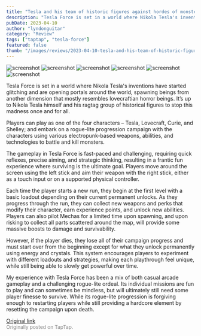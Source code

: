 ```yaml
---
title: "Tesla and his team of historic figures against hordes of monsters | First Impressions - Tesla Force"
description: "Tesla Force is set in a world where Nikola Tesla's inventions have started glitching and are opening portals around the world, spawning beings from another dimension that mostly resembles lovecraftian horror beings. It’s up to Nikola Tesla himself and his ragtag group of historical figures to stop this madness once and for all."
pubDate: 2023-04-10
author: "lyndonguitar"
category: "Review"
tags: ["taptap", "tesla-force"]
featured: false
thumb: "/images/reviews/2023-04-10-tesla-and-his-team-of-historic-figures-against-hordes-of-monsters--first-impressions---te-0.avif"
---
```


<div class="gallery">
  <img src="/images/reviews/2023-04-10-tesla-and-his-team-of-historic-figures-against-hordes-of-monsters--first-impressions---te-0.avif" alt="screenshot" />
  <img src="/images/reviews/2023-04-10-tesla-and-his-team-of-historic-figures-against-hordes-of-monsters--first-impressions---te-1.avif" alt="screenshot" />
  <img src="/images/reviews/2023-04-10-tesla-and-his-team-of-historic-figures-against-hordes-of-monsters--first-impressions---te-2.avif" alt="screenshot" />
  <img src="/images/reviews/2023-04-10-tesla-and-his-team-of-historic-figures-against-hordes-of-monsters--first-impressions---te-3.avif" alt="screenshot" />
  <img src="/images/reviews/2023-04-10-tesla-and-his-team-of-historic-figures-against-hordes-of-monsters--first-impressions---te-4.avif" alt="screenshot" />
  <img src="/images/reviews/2023-04-10-tesla-and-his-team-of-historic-figures-against-hordes-of-monsters--first-impressions---te-5.avif" alt="screenshot" />
</div>

Tesla Force is set in a world where Nikola Tesla's inventions have started glitching and are opening portals around the world, spawning beings from another dimension that mostly resembles lovecraftian horror beings. It’s up to Nikola Tesla himself and his ragtag group of historical figures to stop this madness once and for all.

Players can play as one of the four characters – Tesla, Lovecraft, Curie, and Shelley; and embark on a rogue-lite progression campaign with the characters using various electropunk-based weapons, abilities, and technologies to battle and kill monsters.

The gameplay in Tesla Force is fast-paced and challenging, requiring quick reflexes, precise aiming, and strategic thinking, resulting in a frantic fun experience where surviving is the ultimate goal. Players move around the screen using the left stick and aim their weapon with the right stick, either as a touch input or on a supported physical controller.

Each time the player starts a new run, they begin at the first level with a basic loadout depending on their current permanent unlocks. As they progress through the run, they can collect new weapons and perks that modify their character, earn experience points, and unlock new abilities. Players can also pilot Mechas for a limited time upon spawning, and upon risking to collect all parts scattered around the map, will provide some massive boosts to damage and survivability.

However, if the player dies, they lose all of their campaign progress and must start over from the beginning except for what they unlock permanently using energy and crystals. This system encourages players to experiment with different loadouts and strategies, making each playthrough feel unique, while still being able to slowly get powerful over time.

My experience with Tesla Force has been a mix of both casual arcade gameplay and a challenging rogue-lite ordeal. Its individual missions are fun to play and can sometimes be mindless, but will ultimately still need some player finesse to survive. While its rogue-lite progression is forgiving enough to restarting players while still providing a hardcore element by resetting the campaign upon death.

[Original link](https://www.taptap.io/post/5069140)<br><span style="font-size: 0.95em; color: #888;">Originally posted on TapTap.</span>
